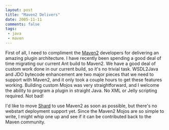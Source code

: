 ```yaml
---
layout: post
title: "Maven2 Delivers"
date: 2005-11-11
comments: false
tags:
 - java
 - maven
---
```


First of all, I need to compliment the [Maven2](http://maven.apache.org) developers for delivering an amazing plugin architecture. I have recently been spending a good deal of time migrating our current Ant build to Maven2. We have a good deal of custom work done in our current build, so it's no trivial task. WSDL2Java and JDO bytecode enhancement are two major pieces that we need to support with Maven2, and it only took a couple hours to get these features working. Building custom Mojos was very straightforward, and I welcome the ability to program a plugin in straight Java. No XML or Jelly scripting required. Not bad!



I'd like to move [Shard](http://shard.codecrate.com) to use Maven2 as soon as possible, but there's no webstart deployment support yet. Since the Maven2 Mojos are so simple to write, I might whip one up and see if it can be contributed back to the Maven community.

